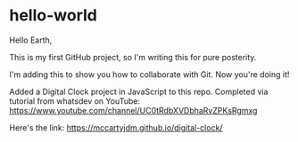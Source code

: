 # hello-world

Hello Earth, 

This is my first GitHub project, so I'm writing this for pure posterity.

I'm adding this to show you how to collaborate with Git. Now you're doing it!

Added a Digital Clock project in JavaScript to this repo. Completed via tutorial from whatsdev on YouTube: https://www.youtube.com/channel/UC0tRdbXVDbhaRvZPKsRgmxg

Here's the link:
https://mccartyjdm.github.io/digital-clock/
